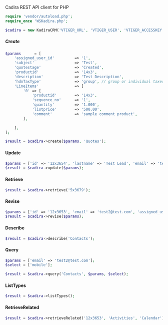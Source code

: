 Cadira REST API client for PHP

```php
require 'vendor/autoload.php';
require_once 'WSKadira.php';

$cadira = new KadiraCRM('VTIGER_URL', 'VTIGER_USER', 'VTIGER_ACCESSKEY');
```

##### Create

```php
$params      = [
    'assigned_user_id'         => '1',
    'subject'                  => 'Test',
    'quotestage'               => 'Created',
    'productid'                => '14x3',
    'description'              => 'Test Description',
    'hdnTaxType'               => 'group', // group or individual taxes are obtained from the application
    'LineItems'                => [
        '0' => [
            'productid'        => '14x3',
            'sequence_no'      => '1',
            'quantity'         => '1.000',
            'listprice'        => '500.00',
            'comment'          => 'sample comment product',
        ],

    ],
];

$result = $cadira->create($params, 'Quotes');
```

#### Update

```php
$params = ['id' => '12x3654', 'lastname' => 'Test Lead', 'email' => 'test@test.com', 'assigned_user_id' => '19x1'];
$result = $cadira->update($params);
```

#### Retrieve

```php
$result = $cadira->retrieve('5x3679');
```

#### Revise

```php
$params = ['id' => '12x3653', 'email' => 'test2@test.com', 'assigned_user_id' => '19x1'];
$result = $cadira->revise($params);
```

#### Describe

```php
$result = $cadira->describe('Contacts');
```

#### Query

```php
$params = ['email' => 'test2@test.com'];
$select = ['mobile'];

$result = $cadira->query('Contacts', $params, $select);
```

#### ListTypes

```php
$result = $cadira->listTypes();
```

#### RetrieveRelated

```php
$result = $cadira->retrieveRelated('12x3653', 'Activities', 'Calendar');
```
